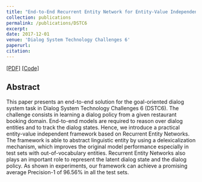 ```yaml
---
title: "End-to-End Recurrent Entity Network for Entity-Value Independent Goal-Oriented Dialog Learning"
collection: publications
permalink: /publications/DSTC6
excerpt: 
date: 2017-12-01
venue: 'Dialog System Technology Challenges 6'
paperurl: 
citation: 
---
```

[[PDF]](http://workshop.colips.org/dstc6/papers/track1_paper02_wu.pdf) [[Code]](https://github.com/jasonwu0731/RecurrentEntityNetwork)

## Abstract
This paper presents an end-to-end solution for the goal-oriented dialog system task in Dialog System Technology Challenges 6 (DSTC6). The challenge consists in learning a dialog policy from a given restaurant booking domain. End-to-end models are required to reason over dialog entities and to track the dialog states. Hence, we introduce a practical entity-value independent framework based on Recurrent Entity Networks. The framework is able to abstract linguistic entity by using a delexicalization mechanism, which improves the original model performance especially in test sets with out-of-vocabulary entities. Recurrent Entity Networks also plays an important role to represent the latent dialog state and the dialog policy. As shown in experiments, our framework can achieve a promising average Precision-1 of 96.56% in all the test sets.
